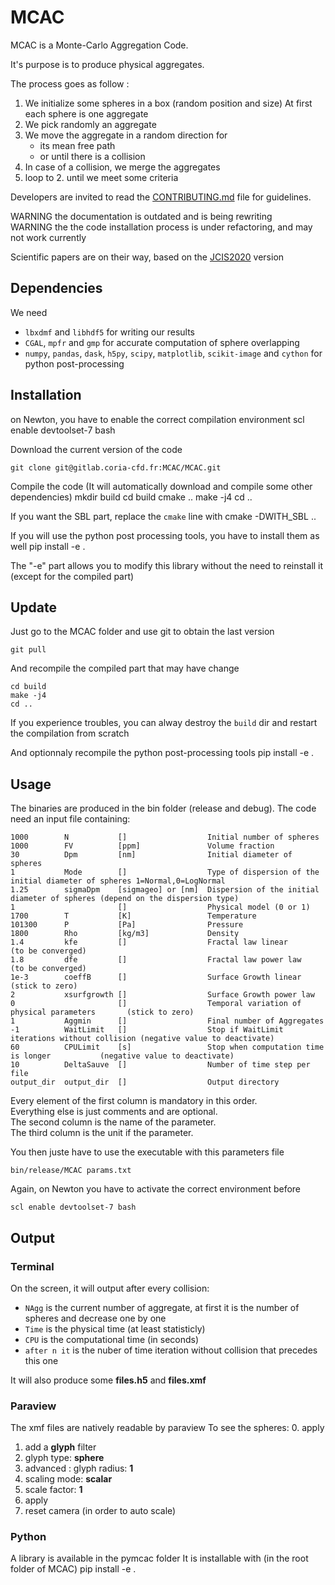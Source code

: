 # MCAC

MCAC is a Monte-Carlo Aggregation Code.

It's purpose is to produce physical aggregates.

The process goes as follow :
 1. We initialize some spheres in a box (random position and size)
    At first each sphere is one aggregate
 3. We pick randomly an aggregate
 4. We move the aggregate in a random direction for
    * its mean free path
    * or until there is a collision
 5. In case of a collision, we merge the aggregates
 6. loop to 2. until we meet some criteria

Developers are invited to read the [CONTRIBUTING.md](CONTRIBUTING.md) file for guidelines.

WARNING the documentation is outdated and is being rewriting  
WARNING the the code installation process is under refactoring, and may not work currently

Scientific papers are on their way, based on the [JCIS2020](https://gitlab.coria-cfd.fr/MCAC/MCAC/tree/JCIS2020) version

## Dependencies

We need
 * `lbxdmf` and `libhdf5` for writing our results
 * `CGAL`, `mpfr` and `gmp` for accurate computation of sphere overlapping
 * `numpy`, `pandas`, `dask`, `h5py`, `scipy`, `matplotlib`, `scikit-image` and `cython` for python post-processing
 
## Installation

on Newton, you have to enable the correct compilation environment
    scl enable devtoolset-7 bash

Download the current version of the code

    git clone git@gitlab.coria-cfd.fr:MCAC/MCAC.git
    
Compile the code (It will automatically download and compile some other dependencies)
    mkdir build
    cd build
    cmake ..
    make -j4
    cd ..

If you want the SBL part, replace the `cmake` line with
    cmake -DWITH_SBL ..

If you will use the python post processing tools, you have to install them as well
    pip install -e .

The "-e" part allows you to modify this library without the need to reinstall it
(except for the compiled part)


## Update

Just go to the MCAC folder and use git to obtain the last version

    git pull
    
And recompile the compiled part that may have change

    cd build
    make -j4
    cd ..

If you experience troubles, you can alway destroy the `build` dir and restart the compilation from scratch 

And optionnaly recompile the python post-processing tools
    pip install -e .

## Usage

The binaries are produced in the bin folder (release and debug).
The code need an input file containing:

    1000        N           []                  Initial number of spheres
    1000        FV          [ppm]               Volume fraction
    30          Dpm         [nm]                Initial diameter of spheres
    1           Mode        []                  Type of dispersion of the initial diameter of spheres 1=Normal,0=LogNormal
    1.25        sigmaDpm    [sigmageo] or [nm]  Dispersion of the initial diameter of spheres (depend on the dispersion type)
    1                       []                  Physical model (0 or 1)
    1700        T           [K]                 Temperature
    101300      P           [Pa]                Pressure
    1800        Rho         [kg/m3]             Density
    1.4         kfe         []                  Fractal law linear                             (to be converged)
    1.8         dfe         []                  Fractal law power law                          (to be converged)
    1e-3        coeffB      []                  Surface Growth linear                          (stick to zero)
    2           xsurfgrowth []                  Surface Growth power law
    0                       []                  Temporal variation of physical parameters       (stick to zero)
    1           Aggmin      []                  Final number of Aggregates
    -1          WaitLimit   []                  Stop if WaitLimit iterations without collision (negative value to deactivate)
    60          CPULimit    [s]                 Stop when computation time is longer           (negative value to deactivate)
    10          DeltaSauve  []                  Number of time step per file
    output_dir  output_dir  []                  Output directory

Every element of the first column is mandatory in this order.  
Everything else is just comments and are optional.  
The second column is the name of the parameter.  
The third column is the unit if the parameter.

You then juste have to use the executable with this parameters file

    bin/release/MCAC params.txt
    
Again, on Newton you have to activate the correct environment before

    scl enable devtoolset-7 bash

## Output
### Terminal

On the screen, it will output after every collision:
- `NAgg` is the current number of aggregate, at first it is the number of spheres and decrease one by one
- `Time` is the physical time (at least statisticly)
- `CPU` is the computational time (in seconds)
- `after n it` is the nuber of time iteration without collision that precedes this one

It will also produce some **files.h5** and **files.xmf**

### Paraview

The xmf files are natively readable by paraview
To see the spheres:
0. apply
1. add a **glyph** filter
2. glyph type: **sphere**
3. advanced : glyph radius: **1**
4. scaling mode: **scalar**
5. scale factor: **1**
6. apply
7. reset camera (in order to auto scale)

### Python
A library is available in the pymcac folder
It is installable with (in the root folder of MCAC)
    pip install -e .
